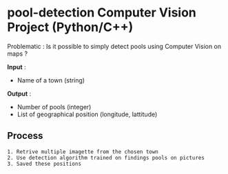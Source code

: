 # pool-detection Computer Vision Project (Python/C++)

Problematic : Is it possible to simply detect pools using Computer Vision on maps ?

**Input** : 
- Name of a town (string)

**Output** : 
- Number of pools (integer)
- List of geographical position (longitude, lattitude)


## Process

    1. Retrive multiple imagette from the chosen town
    2. Use detection algorithm trained on findings pools on pictures
    3. Saved these positions
